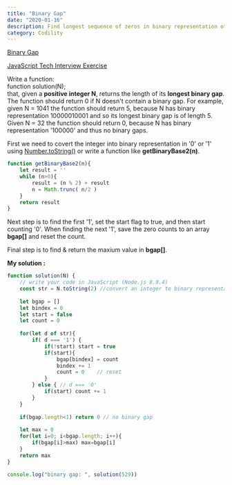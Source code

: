```yaml
---
title: "Binary Gap"
date: "2020-01-16"
description: Find longest sequence of zeros in binary representation of an integer.
category: Codility
---
```


[Binary Gap](https://app.codility.com/programmers/lessons/1-iterations/binary_gap/)

[JavaScript Tech Interview Exercise](http://www.zsoltnagy.eu/javascript-tech-interview-exercise-2-binary-gap-exercise-in-codility/)

Write a function:  
function solution(N);  
that, given a **positive integer N**, returns the length of its **longest binary gap**. The function should return 0 if N doesn't contain a binary gap.
For example, given N = 1041 the function should return 5, because N has binary representation 10000010001 and so its longest binary gap is of length 5. Given N = 32 the function should return 0, because N has binary representation '100000' and thus no binary gaps.

First we need to covert the integer into binary representation in '0' or '1' using [Number.toString()](https://www.w3schools.com/jsref/jsref_tostring_number.asp) or write a function like **getBinaryBase2(n)**. 
```js
function getBinaryBase2(n){
    let result = ''
    while (n>0){
        result = (n % 2) + result
        n = Math.trunc( n/2 )
    }
    return result
}
```

Next step is to find the first '1', set the start flag to true, and then start counting '0'. When finding the next '1', save the zero counts to an array **bgap[]** and reset the count.

Final step is to find & return the maxium value in **bgap[]**.

**My solution :**
```js
function solution(N) {
    // write your code in JavaScript (Node.js 8.9.4)
    const str = N.toString(2) //convert an integer to binary representation
    
    let bgap = []
    let bindex = 0
    let start = false
    let count = 0
    
    for(let d of str){
        if( d === '1') {
            if(!start) start = true
            if(start){
                bgap[bindex] = count
                bindex += 1
                count = 0    // reset
            }
        } else { // d === '0'
            if(start) count += 1   
        }
    }
    
    if(bgap.length<1) return 0 // no binary gap
    
    let max = 0
    for(let i=0; i<bgap.length; i++){
        if(bgap[i]>max) max=bgap[i]
    }
    return max
}

console.log("binary gap: ", solution(529))
```

